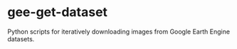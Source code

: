 # gee-get-dataset
Python scripts for iteratively downloading images from Google Earth Engine datasets.
